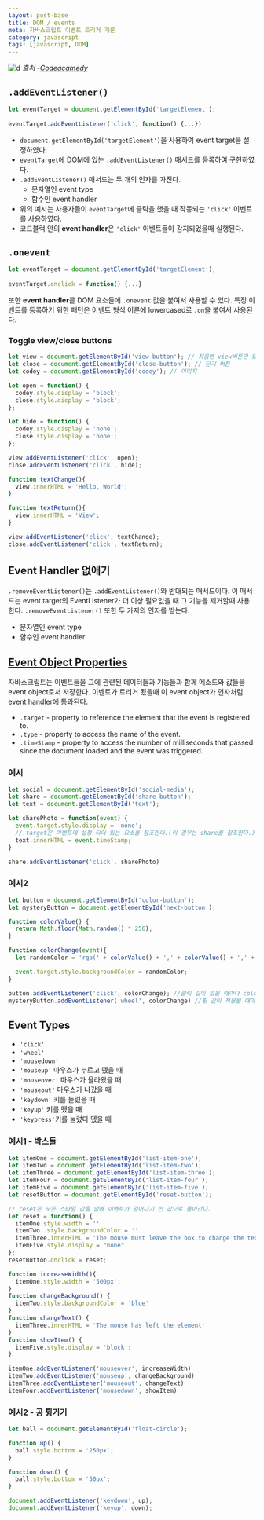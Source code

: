 ```yaml
---
layout: post-base
title: DOM / events
meta: 자바스크립트 이벤트 트리거 개론
category: javascript
tags: [javascript, DOM]
---
```

![d]({{site.baseurl}}/img/21-10-10-dog.png)
_출처 -[Codeacamedy](https://www.codecademy.com/)_

## `.addEventListener()`

```js
let eventTarget = document.getElementById('targetElement');
 
eventTarget.addEventListener('click', function() {...})
```

* `document.getElementById('targetElement')`을 사용하여 event target을 설정하였다.
* `eventTarget`에 DOM에 있는 `.addEventListener()` 매서드를 등록하여 구현하였다.
* `.addEventListener()` 매서드는 두 개의 인자를 가진다.
  * 문자열인 event type
  * 함수인 event handler
* 위의 예시는 사용자들이 `eventTarget`에 클릭을 했을 때 작동되는 `'click'` 이벤트를 사용하였다.
* 코드블럭 안의 **event handler**은 `'click'` 이벤트들이 감지되었을때 실행된다.

## `.onevent`

```js
let eventTarget = document.getElementById('targetElement');
 
eventTarget.onclick = function() {...}
```

또한 **event handler**를 DOM 요소들에 `.onevent` 값을 붙여서 사용할 수 있다. 특정 이벤트를 등록하기 위한 패턴은 이벤트 형식 이른에 lowercased로 `.on`을 붙여서 사용된다.

### Toggle view/close buttons

```js
let view = document.getElementById('view-button'); // 처음엔 view버튼만 있다.
let close = document.getElementById('close-button'); // 닫기 버튼
let codey = document.getElementById('codey'); // 이미지

let open = function() {
  codey.style.display = 'block';
  close.style.display = 'block';
};

let hide = function() {
  codey.style.display = 'none';
  close.style.display = 'none';
};

view.addEventListener('click', open);
close.addEventListener('click', hide);

function textChange(){
  view.innerHTML = 'Hello, World';
}

function textReturn(){
  view.innerHTML = 'View';
}

view.addEventListener('click', textChange);
close.addEventListener('click', textReturn);
```

## Event Handler 없애기

`.removeEventListener()`는 `.addEventListener()`와 반대되는 매서드이다. 이 매서드는 event target의 EventListener가 더 이상 필요없을 때 그 기능을 제거할때 사용한다. `.removeEventListener()` 또한 두 가지의 인자를 받는다.

* 문자열인 event type
* 함수인 event handler

## [Event Object Properties](https://developer.mozilla.org/en-US/docs/Web/API/Event#properties)

자바스크립트는 이벤트들을 그에 관련된 데이터들과 기능들과 함께 메소드와 값들을 event object로서 저장한다. 이벤트가 트리거 됬을때 이 event object가 인자처럼 event handler에 통과된다.

* `.target` - property to reference the element that the event is registered to.
* `.type` - property to access the name of the event.
* `.timeStamp` - property to access the number of milliseconds that passed since the document loaded and the event was triggered.

### 예시

```js
let social = document.getElementById('social-media');
let share = document.getElementById('share-button');
let text = document.getElementById('text');

let sharePhoto = function(event) {
  event.target.style.display = 'none';
  //.target은 이벤트에 설정 되어 있는 요소를 참조한다.(이 경우는 share를 참조한다.)
  text.innerHTML = event.timeStamp;
}

share.addEventListener('click', sharePhoto)
```

### 예시2

```js
let button = document.getElementById('color-button');
let mysteryButton = document.getElementById('next-button');

function colorValue() {
  return Math.floor(Math.random() * 256);
}

function colorChange(event){
  let randomColor = 'rgb(' + colorValue() + ',' + colorValue() + ',' + colorValue() + ')';

  event.target.style.backgroundColor = randomColor;
}

button.addEventListener('click', colorChange); //클릭 값이 있을 때마다 colorChange가 실행된다.
mysteryButton.addEventListener('wheel', colorChange) //휠 값이 적용될 때마다 colorChange가 실행된다.
```

## Event Types

* `'click'`
* `'wheel'`
* `'mousedown'`
* `'mouseup'` 마우스가 누르고 뗐을 때
* `'mouseover'` 마우스가 올라왔을 때
* `'mouseout'` 마우스가 나갔을 때
* `'keydown'` 키를 눌렀을 때
* `'keyup'` 키를 뗐을 때
* `'keypress'`키를 눌렀다 뗐을 때

### 예시1 - 박스들

```js
let itemOne = document.getElementById('list-item-one');
let itemTwo = document.getElementById('list-item-two');
let itemThree = document.getElementById('list-item-three');
let itemFour = document.getElementById('list-item-four');
let itemFive = document.getElementById('list-item-five');
let resetButton = document.getElementById('reset-button');

// reset은 모든 스타일 값을 없애 이벤트가 일어나기 전 값으로 돌아간다.
let reset = function() {
  itemOne.style.width = ''
  itemTwo .style.backgroundColor = ''
  itemThree.innerHTML = 'The mouse must leave the box to change the text'
  itemFive.style.display = "none"
};
resetButton.onclick = reset;

function increaseWidth(){
  itemOne.style.width = '500px';
}
function changeBackground() {
  itemTwo.style.backgroundColor = 'blue'
}
function changeText() {
  itemThree.innerHTML = 'The mouse has left the element'
}
function showItem() {
  itemFive.style.display = 'block';
}

itemOne.addEventListener('mouseover', increaseWidth)
itemTwo.addEventListener('mouseup', changeBackground)
itemThree.addEventListener('mouseout', changeText)
itemFour.addEventListener('mousedown', showItem)
```

### 예시2 - 공 튕기기

```js
let ball = document.getElementById('float-circle');

function up() {
  ball.style.bottom = '250px';
}

function down() {
  ball.style.bottom = '50px';
}

document.addEventListener('keydown', up);
document.addEventListener('keyup', down);
```
